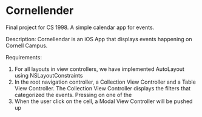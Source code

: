 # Cornellender
Final project for CS 1998. A simple calendar app for events.

Description:
  Cornellendar is an iOS App that displays events happening on Cornell Campus. 
  
  
Requirements:
1. For all layouts in view controllers, we have implemented AutoLayout using NSLayoutConstraints
2. In the root navigation controller, a Collection View Controller and a Table View Controller. 
   The Collection View Controller displays the filters that categorized the events. Pressing on one of the 
3. When the user click on the cell, a Modal View Controller will be pushed up 
  
